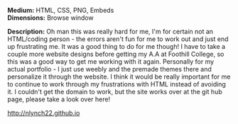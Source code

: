 **Medium:** HTML, CSS, PNG, Embeds  
**Dimensions:** Browse window

**Description:** 
Oh man this was really hard for me, I'm for certain not an HTML/coding person - the errors aren't fun for me to work out and just end up frustrating me. It was a good thing to do for me though! I have to take a couple more website designs before getting my A.A at Foothill College, so this was a good way to get me working with it again. Personally for my actual portfolio - I just use weebly and the premade themes there and personalize it through the website. I think it would be really important for me to continue to work through my frustrations with HTML instead of avoiding it. I couldn't get the domain to work, but the site works over at the git hub page, please take a look over here! 

http://nlynch22.github.io
